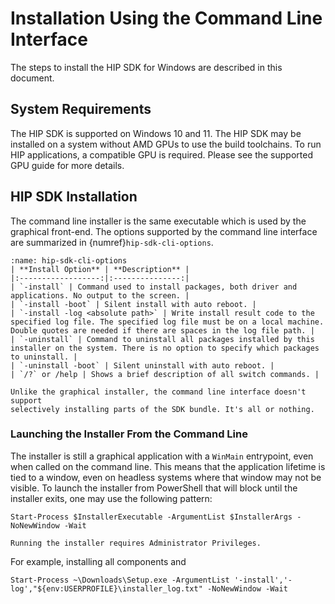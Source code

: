 # Installation Using the Command Line Interface

The steps to install the HIP SDK for Windows are described in this document.

## System Requirements

The HIP SDK is supported on Windows 10 and 11. The HIP SDK may be installed on a
system without AMD GPUs to use the build toolchains. To run HIP applications, a
compatible GPU is required. Please see the supported GPU guide for more details.

## HIP SDK Installation

The command line installer is the same executable which is used by the graphical
front-end. The options supported by the command line interface are summarized in
{numref}`hip-sdk-cli-options`.

```{table} HIP SDK Command Line Options
:name: hip-sdk-cli-options
| **Install Option** | **Description** |
|:------------------:|:---------------:|
| `-install` | Command used to install packages, both driver and applications. No output to the screen. |
| `-install -boot` | Silent install with auto reboot. |
| `-install -log <absolute path>` | Write install result code to the specified log file. The specified log file must be on a local machine. Double quotes are needed if there are spaces in the log file path. |
| `-uninstall` | Command to uninstall all packages installed by this installer on the system. There is no option to specify which packages to uninstall. |
| `-uninstall -boot` | Silent uninstall with auto reboot. |
| `/?` or /help | Shows a brief description of all switch commands. |
```

```{note}
Unlike the graphical installer, the command line interface doesn't support
selectively installing parts of the SDK bundle. It's all or nothing.
```

### Launching the Installer From the Command Line

The installer is still a graphical application with a `WinMain` entrypoint, even
when called on the command line. This means that the application lifetime is
tied to a window, even on headless systems where that window may not be visible.
To launch the installer from PowerShell that will block until the installer
exits, one may use the following pattern:

```pwsh
Start-Process $InstallerExecutable -ArgumentList $InstallerArgs -NoNewWindow -Wait
```

```{important}
Running the installer requires Administrator Privileges.
```

For example, installing all components and

```pwsh
Start-Process ~\Downloads\Setup.exe -ArgumentList '-install','-log',"${env:USERPROFILE}\installer_log.txt" -NoNewWindow -Wait
```
